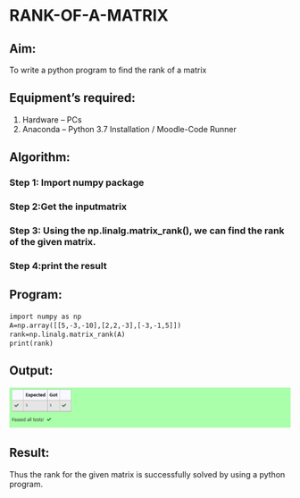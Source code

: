 # RANK-OF-A-MATRIX
## Aim:
To write a python program to find the rank of a matrix
## Equipment’s required:
1. 	Hardware – PCs
2. 	Anaconda – Python 3.7 Installation / Moodle-Code Runner
## Algorithm:
### Step 1:  Import numpy package
### Step 2:Get the inputmatrix 
### Step 3: Using the np.linalg.matrix_rank(), we can find the rank of the given matrix.
### Step 4:print the result 
## Program:
```
import numpy as np
A=np.array([[5,-3,-10],[2,2,-3],[-3,-1,5]])
rank=np.linalg.matrix_rank(A)
print(rank)
```
## Output:
![model](/rank-of-matrix.png)
## Result:
Thus the rank for the given matrix is successfully solved by  using a python program.

